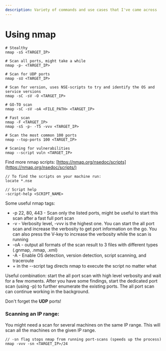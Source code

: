 ```yaml
---
description: Variety of commands and use cases that I've came across
---
```


# Using nmap

```
# Stealthy
nmap -sS <TARGET_IP>

# Scan all ports, might take a while
nmap -p- <TARGET_IP>

# Scan for UDP ports
nmap -sU <TARGET_IP>

# Scan for version, uses NSE-scripts to try and identify the OS and service versions
nmap -sC -sV -O <TARGET_IP>

# GO-TO scan
nmap -sC -sV -oA <FILE_PATH> <TARGET_IP>

# Fast scan
nmap -F <TARGET_IP>
nmap -sS -p- -T5 -vvv <TARGET_IP>

# Scan the most common 100 ports
nmap --top-ports 100 <TARGET_IP>

# Scaning for vulnerabilities
nmap --script vuln <TARGET_IP>
```

Find more nmap scripts: [https://nmap.org/nsedoc/scripts](https://nmap.org/nsedoc/scripts/)

```
// To find the scripts on your machine run:
locate *.nse

// Script help
-script-help <SCRIPT_NAME>
```

Some useful nmap tags:

* \-p 22, 80, 443 - Scan only the listed ports, might be useful to start this scan after a fast full port scan
* \-v - Verbosity level, -vvv is the highest one. You can start the all port scan and increase the verbosity to get port information on the go. You can also press the V-key to increase the verbosity while the scan is running
* \-oA - output all formats of the scan result to 3 files with different types (.gnmap, .nmap, .xml)
* \-A - Enable OS detection, version detection, script scanning, and traceroute
* \+ in the --script tag directs nmap to execute the script no matter what

Useful combination: start the all port scan with high level verbosity and wait for a few moments. After you have some findings, start the dedicated port scan (using -p) to further enumerate the existing ports. The all port scan can continue working in the background.

Don't forget the **UDP** ports!

### Scanning an IP range:

You might need a scan for several machines on the same IP range. This will scan all the machines on the given IP range.

```
// -sn flag stops nmap from running port-scans (speeds up the process)
nmap -vvv -sn <TARGET_IP>/24
```
